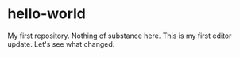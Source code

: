 # hello-world
My first repository.  Nothing of substance here.
This is my first editor update.  Let's see what changed.
